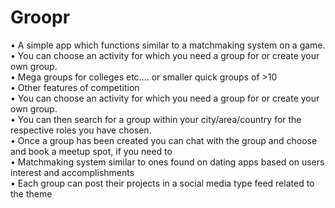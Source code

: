 # Groopr
  
•	A simple app which functions similar to a matchmaking system on a game.  
•	You can choose an activity for which you need a group for or create your own group.  
•	Mega groups for colleges etc…. or smaller quick groups of >10  
•	Other features of competition  
•	You can choose an activity for which you need a group for or create your own group.  
•	You can then search for a group within your city/area/country for the respective roles you have chosen.  
•	Once a group has been created you can chat with the group and choose and book a meetup spot, if you need to  
•	Matchmaking system similar to ones found on dating apps based on users interest and accomplishments  
•	Each group can post their projects in a social media type feed related to the theme  
